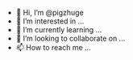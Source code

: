 - 👋 Hi, I’m @pigzhuge
- 👀 I’m interested in ...
- 🌱 I’m currently learning ...
- 💞️ I’m looking to collaborate on ...
- 📫 How to reach me ...

<!---
pigzhuge/pigzhuge is a ✨ special ✨ repository because its `README.md` (this file) appears on your GitHub profile.
You can click the Preview link to take a look at your changes.
--->
